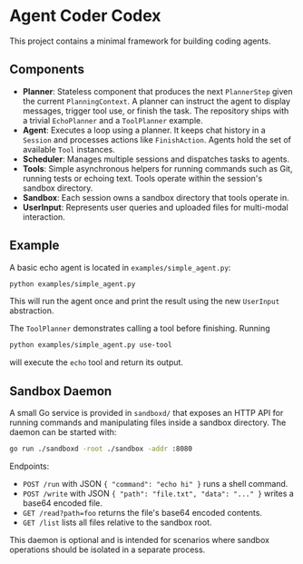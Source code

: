 # Agent Coder Codex

This project contains a minimal framework for building coding agents.

## Components

- **Planner**: Stateless component that produces the next `PlannerStep` given
  the current `PlanningContext`. A planner can instruct the agent to display
  messages, trigger tool use, or finish the task. The repository ships with a
  trivial `EchoPlanner` and a `ToolPlanner` example.
- **Agent**: Executes a loop using a planner. It keeps chat history in a
  `Session` and processes actions like `FinishAction`. Agents hold the set of
  available `Tool` instances.
- **Scheduler**: Manages multiple sessions and dispatches tasks to agents.
- **Tools**: Simple asynchronous helpers for running commands such as Git,
  running tests or echoing text. Tools operate within the session's sandbox
  directory.
- **Sandbox**: Each session owns a sandbox directory that tools operate in.
- **UserInput**: Represents user queries and uploaded files for multi-modal interaction.


## Example

A basic echo agent is located in `examples/simple_agent.py`:

```bash
python examples/simple_agent.py
```

This will run the agent once and print the result using the new `UserInput`
abstraction.

The `ToolPlanner` demonstrates calling a tool before finishing. Running

```bash
python examples/simple_agent.py use-tool
```

will execute the `echo` tool and return its output.

## Sandbox Daemon

A small Go service is provided in `sandboxd/` that exposes an HTTP API for running
commands and manipulating files inside a sandbox directory. The daemon can be
started with:

```bash
go run ./sandboxd -root ./sandbox -addr :8080
```

Endpoints:

- `POST /run` with JSON `{ "command": "echo hi" }` runs a shell command.
- `POST /write` with JSON `{ "path": "file.txt", "data": "..." }` writes a
  base64 encoded file.
- `GET /read?path=foo` returns the file's base64 encoded contents.
- `GET /list` lists all files relative to the sandbox root.

This daemon is optional and is intended for scenarios where sandbox operations
should be isolated in a separate process.

